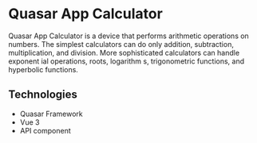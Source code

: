 # Quasar App Calculator

Quasar App Calculator is a device that performs arithmetic operations on numbers. The simplest calculators can do only addition, subtraction, multiplication, and division. More sophisticated calculators can handle exponent ial operations, roots, logarithm s, trigonometric functions, and hyperbolic functions.

## Technologies
+ Quasar Framework
+ Vue 3
+ API component

